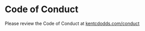 # Code of Conduct

Please review the Code of Conduct at
[kentcdodds.com/conduct](https://kentcdodds.com/conduct/)
